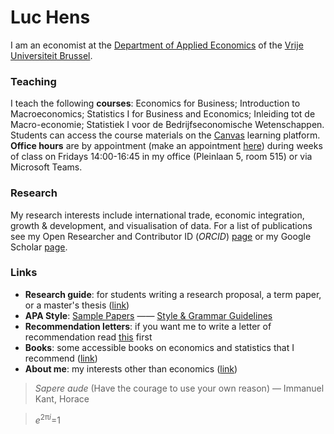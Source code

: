 # Luc Hens

I am an economist at the [Department of Applied Economics](https://www.vub.be/en/research/applied-economics#applied-economics) of the [Vrije Universiteit Brussel](http://www.vub.ac.be).
<!-- [Department of Applied Economics](http://research.vub.ac.be/applied-economics) -->

### Teaching
I teach the following **courses**: Economics for Business; Introduction to Macroeconomics; Statistics I for Business and Economics; Inleiding tot de Macro-economie; Statistiek I voor de Bedrijfseconomische Wetenschappen. Students can access the course materials on the [Canvas](https://canvas.vub.be/) learning platform. **Office hours** are by appointment (make an appointment [here](https://calendly.com/luc-hens/)) during weeks of class on Fridays 14:00-16:45 in my office (Pleinlaan 5, room 515) or via Microsoft Teams. 
        
### Research
My research interests include international trade, economic integration, growth &amp; development, and visualisation of data. For a list of publications see my Open Researcher and Contributor ID (*ORCID*) [page](https://orcid.org/0000-0003-4881-9317) or my Google Scholar [page](https://scholar.google.com/citations?user=x_S_UmwAAAAJ&hl=en).

### Links
* **Research guide**: for students writing a research proposal, a term paper, or a master's thesis ([link](guide.html))
* **APA Style**:  [Sample Papers](https://apastyle.apa.org/style-grammar-guidelines/paper-format/sample-papers)  &mdash;&mdash; [Style &amp; Grammar Guidelines](https://apastyle.apa.org/style-grammar-guidelines)
* **Recommendation letters**: if you want me to write a letter of recommendation read [this](recommendation.html) first 
* **Books**: some accessible books on economics and statistics that I recommend  ([link](book-recommendations.html))
* **About me**: my interests other than economics ([link](about-me.html))

> *Sapere aude* (Have the courage to use your own reason) &mdash; Immanuel Kant,  Horace

> *e*<sup>2&#960;*i*</sup>=1
